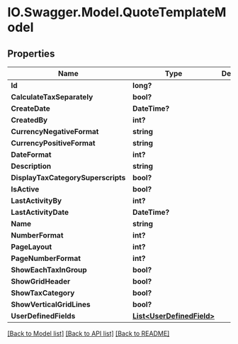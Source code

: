 # IO.Swagger.Model.QuoteTemplateModel
## Properties

Name | Type | Description | Notes
------------ | ------------- | ------------- | -------------
**Id** | **long?** |  | [optional] 
**CalculateTaxSeparately** | **bool?** |  | [optional] 
**CreateDate** | **DateTime?** |  | [optional] 
**CreatedBy** | **int?** |  | [optional] 
**CurrencyNegativeFormat** | **string** |  | [optional] 
**CurrencyPositiveFormat** | **string** |  | [optional] 
**DateFormat** | **int?** |  | [optional] 
**Description** | **string** |  | [optional] 
**DisplayTaxCategorySuperscripts** | **bool?** |  | [optional] 
**IsActive** | **bool?** |  | [optional] 
**LastActivityBy** | **int?** |  | [optional] 
**LastActivityDate** | **DateTime?** |  | [optional] 
**Name** | **string** |  | [optional] 
**NumberFormat** | **int?** |  | [optional] 
**PageLayout** | **int?** |  | [optional] 
**PageNumberFormat** | **int?** |  | [optional] 
**ShowEachTaxInGroup** | **bool?** |  | [optional] 
**ShowGridHeader** | **bool?** |  | [optional] 
**ShowTaxCategory** | **bool?** |  | [optional] 
**ShowVerticalGridLines** | **bool?** |  | [optional] 
**UserDefinedFields** | [**List&lt;UserDefinedField&gt;**](UserDefinedField.md) |  | [optional] 

[[Back to Model list]](../README.md#documentation-for-models) [[Back to API list]](../README.md#documentation-for-api-endpoints) [[Back to README]](../README.md)

